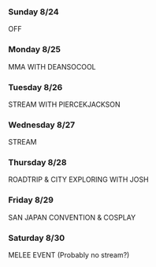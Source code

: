 ### Sunday 8/24
OFF

### Monday 8/25
MMA WITH DEANSOCOOL

### Tuesday 8/26
STREAM WITH PIERCEKJACKSON

### Wednesday 8/27
STREAM

### Thursday 8/28
ROADTRIP & CITY EXPLORING WITH JOSH

### Friday 8/29
SAN JAPAN CONVENTION & COSPLAY

### Saturday 8/30
MELEE EVENT (Probably no stream?)


